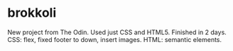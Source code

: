 # brokkoli
New project from The Odin. Used just CSS and HTML5. Finished in 2 days.
CSS: flex, fixed footer to down, insert images.
HTML: semantic elements.